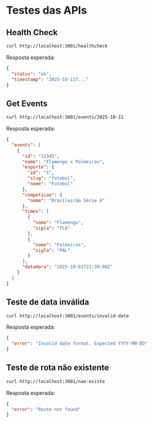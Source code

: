 # Testes das APIs

## Health Check
```bash
curl http://localhost:3001/healthcheck
```

Resposta esperada:
```json
{
  "status": "ok",
  "timestamp": "2025-10-11T..."
}
```

## Get Events
```bash
curl http://localhost:3001/events/2025-10-11
```

Resposta esperada:
```json
{
  "events": [
    {
      "id": "12345",
      "nome": "Flamengo x Palmeiras",
      "esporte": {
        "id": "1",
        "slug": "futebol",
        "nome": "Futebol"
      },
      "competicao": {
        "nome": "Brasileirão Série A"
      },
      "times": [
        {
          "nome": "Flamengo",
          "sigla": "FLA"
        },
        {
          "nome": "Palmeiras",
          "sigla": "PAL"
        }
      ],
      "dataHora": "2025-10-01T21:30:00Z"
    }
  ]
}
```

## Teste de data inválida
```bash
curl http://localhost:3001/events/invalid-date
```

Resposta esperada:
```json
{
  "error": "Invalid date format. Expected YYYY-MM-DD"
}
```

## Teste de rota não existente
```bash
curl http://localhost:3001/nao-existe
```

Resposta esperada:
```json
{
  "error": "Route not found"
}
```
